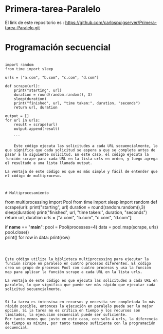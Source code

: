 # Primera-tarea-Paralelo

El link de este repositorio es : https://github.com/carlospuigserver/Primera-tarea-Paralelo.git


# Programación secuencial

```

import random
from time import sleep

urls = ["a.com", "b.com", "c.com", "d.com"]

def scrape(url):
    print("starting", url)
    duration = round(random.random(), 3)
    sleep(duration)
    print("finished", url, "time taken:", duration, "seconds")
    return url, duration

output = []
for url in urls:
    result = scrape(url)
    output.append(result)
    
    ```
    
    Este código ejecuta las solicitudes a cada URL secuencialmente, lo que significa que cada solicitud se espera a que se complete antes de pasar a la siguiente solicitud. En este caso, el código ejecuta la función scrape para cada URL en la lista urls en orden, y luego agrega el resultado a una lista llamada output.

La ventaja de este código es que es más simple y fácil de entender que el código de multiproceso. 



# Multiprocesamiento

```
from multiprocessing import Pool
from time import sleep
import random
def scrape(url):
    print("starting", url)
    duration = round(random.random(),3)
    sleep(duration)
    print("finished", url, "time taken:", duration, "seconds")
    return url, duration
urls = ["a.com", "b.com", "c.com", "d.com"]

if __name__ == "__main__":
    pool = Pool(processes=4)
    data = pool.map(scrape, urls)
    pool.close()    
    print()
    for row in data:
        print(row)
        
```



Este código utiliza la biblioteca multiprocessing para ejecutar la función scrape en paralelo en cuatro procesos diferentes. El código crea un grupo de procesos Pool con cuatro procesos y usa la función map para aplicar la función scrape a cada URL en la lista urls. 

La ventaja de este código es que ejecuta las solicitudes a cada URL en paralelo, lo que significa que puede ser más rápido que ejecutar cada solicitud secuencialmente.


Si la tarea es intensiva en recursos y necesita ser completada lo más rápido posible, entonces la ejecución en paralelo puede ser la mejor opción. Si la tarea no es crítica en tiempo y los recursos son limitados, la ejecución secuencial puede ser suficiente.
Por tanto vemos que justo en este caso, con solo 4 urls, la diferencia de tiempo es mínima, por tanto tenemos suficiente con la programación secuencial.





